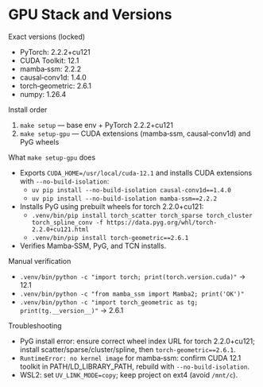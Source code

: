 # GPU Stack and Versions

Exact versions (locked)

- PyTorch: 2.2.2+cu121
- CUDA Toolkit: 12.1
- mamba‑ssm: 2.2.2
- causal‑conv1d: 1.4.0
- torch‑geometric: 2.6.1
- numpy: 1.26.4

Install order

1) `make setup` — base env + PyTorch 2.2.2+cu121
2) `make setup-gpu` — CUDA extensions (mamba‑ssm, causal‑conv1d) and PyG wheels

What `make setup-gpu` does

- Exports `CUDA_HOME=/usr/local/cuda-12.1` and installs CUDA extensions with `--no-build-isolation`:
  - `uv pip install --no-build-isolation causal-conv1d==1.4.0`
  - `uv pip install --no-build-isolation mamba-ssm==2.2.2`
- Installs PyG using prebuilt wheels for torch 2.2.0+cu121:
  - `.venv/bin/pip install torch_scatter torch_sparse torch_cluster torch_spline_conv -f https://data.pyg.org/whl/torch-2.2.0+cu121.html`
  - `.venv/bin/pip install torch-geometric==2.6.1`
- Verifies Mamba‑SSM, PyG, and TCN installs.

Manual verification

- `.venv/bin/python -c "import torch; print(torch.version.cuda)"` → 12.1
- `.venv/bin/python -c "from mamba_ssm import Mamba2; print('OK')"`
- `.venv/bin/python -c "import torch_geometric as tg; print(tg.__version__)"` → 2.6.1

Troubleshooting

- PyG install error: ensure correct wheel index URL for torch 2.2.0+cu121; install scatter/sparse/cluster/spline, then `torch-geometric==2.6.1`.
- `RuntimeError: no kernel image` for mamba‑ssm: confirm CUDA 12.1 toolkit in PATH/LD_LIBRARY_PATH, rebuild with `--no-build-isolation`.
- WSL2: set `UV_LINK_MODE=copy`; keep project on ext4 (avoid `/mnt/c`).
